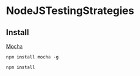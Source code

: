 # NodeJSTestingStrategies

## Install

[Mocha](https://mochajs.org/)
```Shell
npm install mocha -g
```

```Shell
npm install
```
